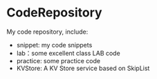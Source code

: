 # CodeRepository

My code repository, include:

- snippet: my code snippets
- lab：some excellent class LAB code
- practice: some practice code
- KVStore:  A KV Store service based on SkipList 
